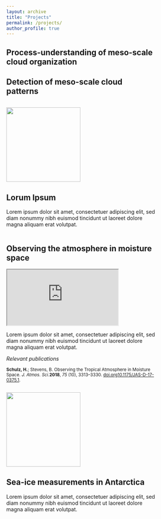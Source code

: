 ```yaml
---
layout: archive
title: "Projects"
permalink: /projects/
author_profile: true
---
```


<meta name="viewport" content="width=device-width, initial-scale=1.0">
<style>
* {
  box-sizing: border-box;
}

.menu {
  float: left;
  width: 400px;
  min-height: 400px;
  text-align: center;
  background-color: #e5e5e5;
}

.description {
  text-align: left;
  margin-left:1em;
}

@media only screen and (max-width: 800px) {
  /* For mobile phones: */
  .menu, .main, .right {
    width: 100%;
  }
}
</style>

## Process-understanding of meso-scale cloud organization
## Detection of meso-scale cloud patterns
<div style="overflow:auto">
  <div class="menu">
  	<p height="250px">
    <a href="#"><img src="https://wiki.mpimet.mpg.de/lib/exe/fetch.php?media=imprs_logo_transp.png" width="200px"></a></p>
  </div>
  <div class="description">
    <h2>Lorum Ipsum</h2>
    <p>Lorem ipsum dolor sit amet, consectetuer adipiscing elit, sed diam nonummy nibh euismod tincidunt ut laoreet dolore magna aliquam erat volutpat.</p>
  </div>
</div>

## Observing the atmosphere in moisture space
<div style="overflow:auto">
  <div class="menu">
    <iframe src="https://tobi.pages.gwdg.de/gridlook/#https://swift.dkrz.de/v1/dkrz_948e7d4bbfbb445fbff5315fc433e36a/EUREC4A_LES/json_eurec4a_sim_time.json"></iframe>
  </div>
  <div class="description">
    <p>Lorem ipsum dolor sit amet, consectetuer adipiscing elit, sed diam nonummy nibh euismod tincidunt ut laoreet dolore magna aliquam erat volutpat.</p>
    <p><i>Relevant publications</i></p>
    <p style="font-size:smaller"><b>Schulz, H.</b>; Stevens, B. Observing the Tropical Atmosphere in Moisture Space. <i>J. Atmos. Sci.</i><b>2018</b>, <i>75</i> (10), 3313–3330. <a href="https://doi.org/" target="_blank">doi.org</a><a href="https://doi.org/10.1175/JAS-D-17-0375.1" target="_blank">10.1175/JAS-D-17-0375.1</a>.</p>
  </div>
</div>

<div style="overflow:auto">
  <div class="menu">
  	<p height="250px">
    <a href="#"><img src="https://wiki.mpimet.mpg.de/lib/exe/fetch.php?media=imprs_logo_transp.png" width="200px"></a></p>
  </div>
  <div class="description">
    <h2>Sea-ice measurements in Antarctica</h2>
    <p>Lorem ipsum dolor sit amet, consectetuer adipiscing elit, sed diam nonummy nibh euismod tincidunt ut laoreet dolore magna aliquam erat volutpat.</p>
  </div>
</div>
